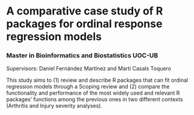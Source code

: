 # A comparative case study of R packages for ordinal response regression models

### Master in Bioinformatics and Biostatistics UOC-UB

Supervisors: Daniel Fernández Martínez and Martí Casals Toquero

This study aims to (1) review and describe R packages that can fit ordinal regression models through a Scoping review and (2) compare the functionality and performance of the most widely used and relevant R packages’ functions among the previous ones in two different contexts (Arthritis and Injury severity analyses).
